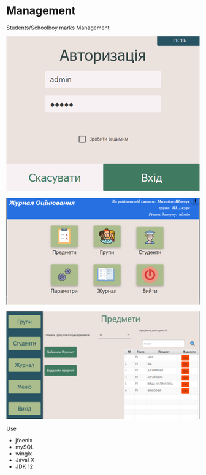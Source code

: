 # Management
Students/Schoolboy marks Management


![authenticCompleted](https://github.com/ShevaTetraedrProduction/Management/blob/master/img/completedImg/authenticCompleted.png)


![menuCompleted](https://github.com/ShevaTetraedrProduction/Management/blob/master/img/completedImg/menuCompleted.png)


![classesCompleted](https://github.com/ShevaTetraedrProduction/Management/blob/master/img/completedImg/classesCompleted.png)


Use
 - jfoenix
 - mySQL
 - wingix
 - JavaFX
 - JDK 12
